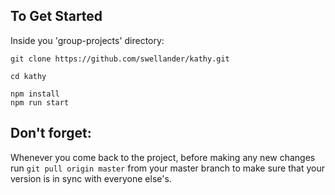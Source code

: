 ## To Get Started

Inside you 'group-projects' directory:
```
git clone https://github.com/swellander/kathy.git
```
```
cd kathy
```

```
npm install
npm run start
```

## Don't forget:
Whenever you come back to the project, before making any new changes run `git pull origin master` from your master branch to make sure that your version is in sync with everyone else's. 